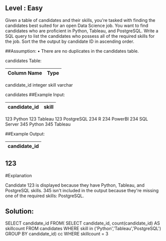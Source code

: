 ## Level : Easy

Given a table of candidates and their skills, you're tasked with finding the candidates best suited for an open Data Science job. You want to find candidates who are proficient in Python, Tableau, and PostgreSQL.
Write a SQL query to list the candidates who possess all of the required skills for the job. Sort the the output by candidate ID in ascending order.

##Assumption:
	• There are no duplicates in the candidates table.

candidates Table:

|Column Name|Type|
|:----------|:--------|
candidate_id integer
skill varchar

candidates ##Example Input:

|candidate_id|skill|
|:-----------|:---------|
123 Python
123 Tableau
123 PostgreSQL
234 R
234 PowerBI
234 SQL Server
345 Python
345 Tableau

##Example Output:

|candidate_id|
|:-----------|
123
-----
#Explanation

Candidate 123 is displayed because they have Python, Tableau, and PostgreSQL skills. 345 isn't included in the output because they're missing one of the required skills: PostgreSQL.

## Solution:

SELECT candidate_id FROM(
SELECT candidate_id, count(candidate_id) AS skillcount FROM candidates
WHERE skill in ('Python','Tableau','PostgreSQL')
GROUP BY candidate_id) cc
WHERE skillcount = 3
